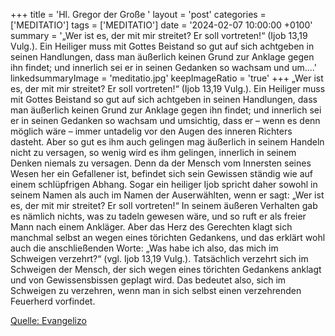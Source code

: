 +++
title = 'Hl. Gregor der Große  '
layout = 'post'
categories = ['MEDITATIO']
tags = ['MEDITATIO']
date = '2024-02-07 10:00:00 +0100'
summary = '„Wer ist es, der mit mir streitet? Er soll vortreten!“ (Ijob 13,19 Vulg.). Ein Heiliger muss mit Gottes Beistand so gut auf sich achtgeben in seinen Handlungen, dass man äußerlich keinen Grund zur Anklage gegen ihn findet; und innerlich sei er in seinen Gedanken so wachsam und um....'
linkedsummaryImage = 'meditatio.jpg'
keepImageRatio = 'true'
+++
„Wer ist es, der mit mir streitet? Er soll vortreten!“ (Ijob 13,19 Vulg.). Ein Heiliger muss mit Gottes Beistand so gut auf sich achtgeben in seinen Handlungen, dass man äußerlich keinen Grund zur Anklage gegen ihn findet; und innerlich sei er in seinen Gedanken so wachsam und umsichtig, dass er – wenn es denn möglich wäre – immer untadelig vor den Augen des inneren Richters dasteht.<!--more-->
Aber so gut es ihm auch gelingen mag äußerlich in seinem Handeln nicht zu versagen, so wenig wird es ihm gelingen, innerlich in seinem Denken niemals zu versagen. Denn da der Mensch vom Innersten seines Wesen her ein Gefallener ist, befindet sich sein Gewissen ständig wie auf einem schlüpfrigen Abhang. Sogar ein heiliger Ijob spricht daher sowohl in seinem Namen als auch im Namen der Auserwählten, wenn er sagt: „Wer ist es, der mit mir streitet? Er soll vortreten!“ In seinem äußeren Verhalten gab es nämlich nichts, was zu tadeln gewesen wäre, und so ruft er als freier Mann nach einem Ankläger.
Aber das Herz des Gerechten klagt sich manchmal selbst an wegen eines törichten Gedankens, und das erklärt wohl auch die anschließenden Worte: „Was habe ich also, das mich im Schweigen verzehrt?“ (vgl. Ijob 13,19 Vulg.). Tatsächlich verzehrt sich im Schweigen der Mensch, der sich wegen eines törichten Gedankens anklagt und von Gewissensbissen geplagt wird. Das bedeutet also, sich im Schweigen zu verzehren, wenn man in sich selbst einen verzehrenden Feuerherd vorfindet.


[Quelle: Evangelizo](https://evangeliumtagfuertag.org/DE/gospel)
